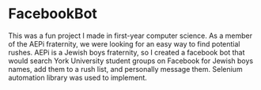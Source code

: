 # FacebookBot

This was a fun project I made in first-year computer science. As a member of the AEPi fraternity, we were looking for an easy way to find potential rushes. AEPi is a Jewish boys fraternity, so I created a facebook bot that would search York University student groups on Facebook for Jewish boys names, add them to a rush list, and personally message them. Selenium automation library was used to implement.
